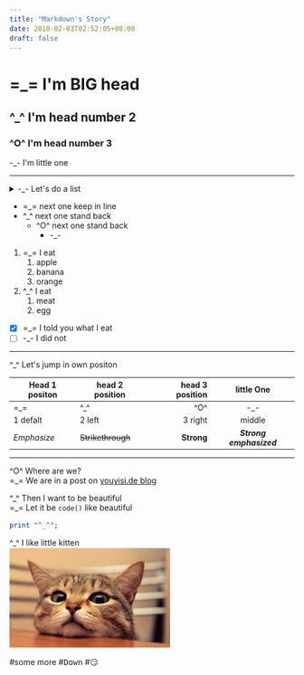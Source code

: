 ```yaml
---
title: "Markdown's Story"
date: 2018-02-03T02:52:05+08:00
draft: false
---
```

# =_= I'm BIG head 
## ^_^ I'm head number 2
### ^O^ I'm head number 3
-_- I'm little one
- - -
<details>
<summary>-_- Let's do a list</summary>
<p>3 different list</p>
</details>

- =_= next one keep in line
- ^_^ next one stand back
    * ^O^ next one stand back
        * -_-
1. =_= I eat
    1. apple
    2. banana
    3. orange
2. ^_^ I eat
    1. meat
    2. egg
- [x] =_= I told you what I eat
- [ ] -_- I did not

- - -  
^_^ Let's jump in own positon

Head 1 positon | head 2 position | head 3 position | little One
--- | --- | ---: | :---:
=\_= | ^\_^ | ^O^ | -\_-
1 defalt | 2 left | 3 right | middle
*Emphasize*|~~Strikethrough~~|**Strong**|***Strong emphasized***
---
^O^ Where are we?  
=_= We are in a post on [youyisi.de blog](http://blog.youyisi.de)

^\_^ Then I want to be beautiful  
=\_= Let it be
`code()` like beautiful
```perl
print "^_^";
```
^_^ I like little kitten  
![cat](../img/cat.jpg "kitten")

#some more
#<kbd>Down</kbd>
#:smirk: